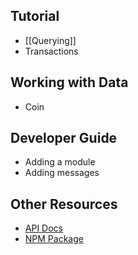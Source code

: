## Tutorial

- [[Querying]]
- Transactions

## Working with Data

- Coin

## Developer Guide

- Adding a module
- Adding messages

## Other Resources

- [API Docs](https://terra-project.github.io/terra.js/)
- [NPM Package](https://www.npmjs.com/package/@terra-money/terra.js)